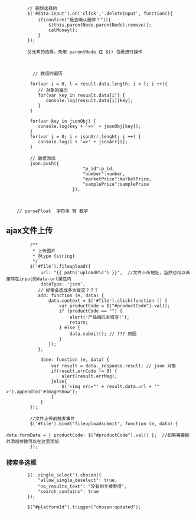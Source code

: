     
    
            // 删除选择的
            $('#data-input').on('click','.deleteInput', function(){
                if(confirm("是否确认删除？")){
                    $(this.parentNode.parentNode).remove();
                    calMoney();
                }
            });
            
            父元素的选择，先用 parentNode 在 $() 包裹进行操作
         
         
            
              // 数组的遍历
              
             for(var i = 0, l = result.data.length; i < l; i ++){
                // 对象的遍历
                for(var key in resualt.data[i]) {
                   console.log(ressult.data[i][key];
                }
             }
             
             for(var key in jsonObj) {
                console.log(key + '=>' + jsonObj[key]);
             }
             for(var i = 0; i < jsonArr.lenght; i ++) {
                console.log(i + '=>' + jsonArr[i];
             }
             
             // 数组添加
             json.push({
                                 "p_id":p_id,
                                 "number":number,
                                 "marketPrice":marketPrice,
                                 "samplePrice":samplePrice
                             });
                             
                             
                             
        // parseFloat  字符串 转 数字
        
        
        
 ## ajax文件上传
 
             /**
              * 上传图片
              * @type {string}
              */
             $('#file').fileupload({
                 url: "{{ path('uploadPic') }}",  //文件上传地址，当然也可以直接写在input的data-url属性内
                 dataType: 'json',
                // 好像会造成多次提交？？？
                add: function (e, data) {
                    data.context = $('#file').click(function () {
                        var productCode = $("#productCode").val();
                        if (productCode == "") {
                            alert('产品编码未填写!');
                            return;
                        } else {
                            data.submit(); // ??? 原因
                        }
                    });
                },
                
                 done: function (e, data) {
                     var result = data._response.result; // json 对象
                     if(result.errCode != 0) {
                         alert(result.errMsg);
                     }else{
                         $('<img src="' + result.data.url + '" >').appendTo('#imageShow');
                     }
                 }
             });
 
             //文件上传前触发事件
             $('#file').bind('fileuploadsubmit', function (e, data) {
                 data.formData = { productCode: $("#productCode").val() };  //如果需要额外添加参数可以在这里添加
             });
             
             
### 搜索多选框
            $('.single_select').chosen({
                "allow_single_deselect": true,
                "no_results_text": "没有相关搜索项",
                "search_contains": true
            });
            
            $("#platformId").trigger("chosen:updated");